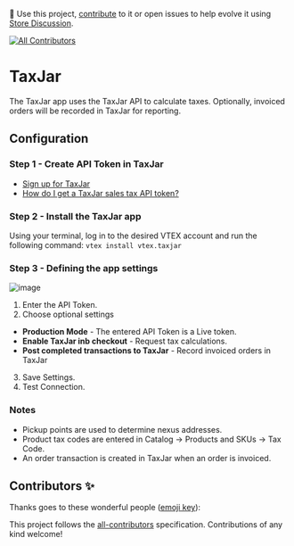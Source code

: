 📢 Use this project, [contribute](https://github.com/vtex-apps/ship-station) to it or open issues to help evolve it using [Store Discussion](https://github.com/vtex-apps/store-discussion).

<!-- ALL-CONTRIBUTORS-BADGE:START - Do not remove or modify this section -->

[![All Contributors](https://img.shields.io/badge/all_contributors-0-orange.svg?style=flat-square)](#contributors-)

<!-- ALL-CONTRIBUTORS-BADGE:END -->

# TaxJar

The TaxJar app uses the TaxJar API to calculate taxes.  Optionally, invoiced orders will be recorded in TaxJar for reporting.

## Configuration

### Step 1 - Create API Token in TaxJar

- [Sign up for TaxJar](https://app.taxjar.com/api_sign_up) 
- [How do I get a TaxJar sales tax API token?](https://support.taxjar.com/article/160-how-do-i-get-a-taxjar-sales-tax-api-token)

### Step 2 - Install the TaxJar app

Using your terminal, log in to the desired VTEX account and run the following command:
`vtex install vtex.taxjar`

### Step 3 - Defining the app settings
![image](https://user-images.githubusercontent.com/47258865/118002998-2b2db400-b316-11eb-9f09-13df44be8086.png)
1. Enter the API Token.
2. Choose optional settings
- **Production Mode** - The entered API Token is a Live token.
- **Enable TaxJar inb checkout** - Request tax calculations.
- **Post completed transactions to TaxJar** - Record invoiced orders in TaxJar
3. Save Settings.
4. Test Connection.

### Notes

- Pickup points are used to determine nexus addresses.
- Product tax codes are entered in Catalog -> Products and SKUs -> Tax Code.
- An order transaction is created in TaxJar when an order is invoiced.

## Contributors ✨

Thanks goes to these wonderful people ([emoji key](https://allcontributors.org/docs/en/emoji-key)):

<!-- ALL-CONTRIBUTORS-LIST:START - Do not remove or modify this section -->
<!-- prettier-ignore-start -->
<!-- markdownlint-disable -->
<!-- markdownlint-enable -->
<!-- prettier-ignore-end -->

<!-- ALL-CONTRIBUTORS-LIST:END -->

This project follows the [all-contributors](https://github.com/all-contributors/all-contributors) specification. Contributions of any kind welcome!
